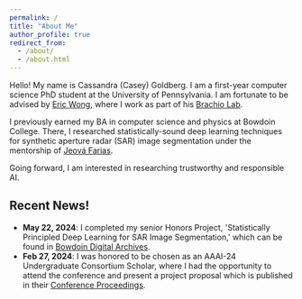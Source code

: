 ```yaml
---
permalink: /
title: "About Me"
author_profile: true
redirect_from: 
  - /about/
  - /about.html
---
```


Hello! My name is Cassandra (Casey) Goldberg. I am a first-year computer science PhD student at the University of Pennsylvania. I am fortunate to be advised by [Eric Wong](https://riceric22.github.io/), where I work as part of his [Brachio Lab](https://brachiolab.github.io/). 

I previously earned my BA in computer science and physics at Bowdoin College. There, I researched statistically-sound deep learning techniques for synthetic aperture radar (SAR) image segmentation under the mentorship of [Jeová Farias](https://jeovafarias.github.io/). 

Going forward, I am interested in researching trustworthy and responsible AI. 

## Recent News!
- **May 22, 2024**: I completed my senior Honors Project, 'Statistically Principled Deep Learning for SAR Image Segmentation,' which can be found in [Bowdoin Digital Archives](https://digitalcommons.bowdoin.edu/honorsprojects/517/).
- **Feb 27, 2024**: I was honored to be chosen as an AAAI-24 Undergraduate 
Consortium Scholar, where I had the opportunity to attend the conference and present a 
project proposal which is published in their [Conference Proceedings](https://ojs.aaai.org/index.php/AAAI/issue/view/596).
